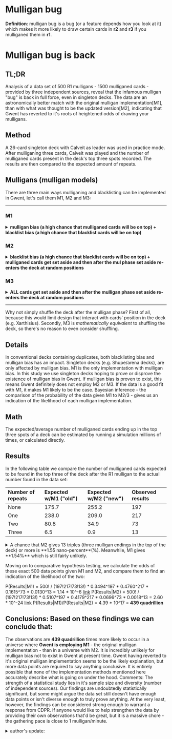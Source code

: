 # Mulligan bug

**Definition**: mulligan bug is a bug (or a feature depends how you look at it) which makes it more likely to draw certain cards in **r2** and **r3** if you mulliganed them in **r1**.

# Mulligan bug is back

## TL;DR

Analysis of a data set of 500 R1 mulligans - 1500 mulliganed cards - provided by three independent sources, reveal that the infamous mulligan "bug" is back in full force, even in singleton decks. The data are an astronomically better match with the original mulligan implementation[M1], than with what was thought to be the updated version[M2], indicating that Gwent has reverted to it's roots of heightened odds of drawing your mulligans.

## Method

A 26-card singleton deck with Calveit as leader was used in practice mode. After mulliganing three cards, Calveit was played and the number of mulliganed cards present in the deck's top three spots recorded. The results are then compared to the expected amount of repeats.

## Mulligans (mulligan models)

There are three main ways mulliganing and blacklisting can be implemented in Gwent, let's call them M1, M2 and M3:

---

### M1

<details>
	<summary><b>mulligan bias (a high chance that mulliganed cards will be on top) + blacklist bias (a high chance that blacklist cards will be on top) </b></summary>

Whenever a card is mulliganed, it is **instantly** placed back in the deck at a random position. It, and it's duplicates, are blacklisted. Blacklisted cards are skipped and left at the top of deck if they were supposed to be drawn during the mulligan phase. This is the original implementation in Gwent. It has the drawbacks of both mulligan bias and blacklist bias. The former[первый из них] being an increased chance of mulliganed cards landing in the top of the deck, and the latter[последний] being an increased chance of blacklisted duplicates being present in the top.

</details>

### M2

<details>
	<summary><b>blacklist bias (a high chance that blacklist cards will be on top) + mulliganed cards get set aside and then after the mul phase set aside re-enters the deck at random positions</b></summary>

Whenever a card is mulliganed, it is set aside for the remainder[остаток] of the mulligan phase. Duplicates are blacklisted, and thus skipped and left at the top of the deck if they were supposed to be drawn during mulligan. After the mulligan phase is over, the cards set aside re-enters the deck at random positions. This is the implementation we've been under the impression CDPR changed Gwent into having. It has no mulligan bias, but does have blacklist bias.

</details>

### M3

<details>
	<summary><b>ALL cards get set aside and then after the mulligan phase set aside re-enters the deck at random positions</b></summary>

Whenever a card is mulliganed, it is set aside for the remainder of the mulligan phase. Blacklisted duplicates get set aside as well (either instantly, or when they were supposed to be drawn - it doesn't matter). After the mulligan phase is over, the cards set aside re-enters the deck at random positions. This implementation has **neither mulligan bias, nor blacklist bias**. We have no reason to believe this is an implementation CDPR wants for Gwent, 

author: *I'm simply including it because many in this community seem to want it. Personally, I favor M2 as the optimal implementation (because I believe blacklisting should have a downside), but that's a different discussion.*

</details>

---

Why not simply shuffle the deck after the mulligan phase? First of all, because this would limit design that interact with cards' position in the deck (e.g. Xarthisius). Secondly, M3 is *mathematically equivalent* to shuffling the deck, so there's no reason to even consider shuffling.

## Details

In conventional decks containing duplicates, both blacklisting bias and mulligan bias has an impact. Singleton decks (e.g. Shupe/arena decks), are only affected by mulligan bias. M1 is the only implementation with mulligan bias. In this study we use singleton decks hoping to prove or disprove the existence of mulligan bias in Gwent. If mulligan bias is proven to exist, this means Gwent definitely does not employ M2 or M3. If the data is a good fit with M1, it makes M1 likely to be the case. Bayesian inference - the comparison of the probability of the data given M1 to M2/3 - gives us an indication of the likelihood of each mulligan implementation.

## Math

The expected/average number of mulliganed cards ending up in the top three spots of a deck can be estimated by running a simulation millions of times, or calculated directly. 

## Results

In the following table we compare the number of mulliganed cards expected to be found in the top three of the deck after the R1 mulligan to the actual number found in the data set:

| Number of repeats | Expected w/M1 ("old") | Expected w/M2 ("new") | Observed results |
| :--- | :--- | :--- | :--- |
|None |	175.7 |	255.2  | 197 |
|One |	238.0 |	209.0 |	217 |
|Two |	80.8 |	34.9 |	73 |
|Three | 6.5 | 0.9 | 13 |


<details>
	<summary>A chance that M2 gives 13 triples (three mulligan endings in the top of the deck) or more is **1.55 nano-percent**(%). Meanwhile, M1 gives **1.54%** which is still fairly unlikely.</summary>

At first glance it is apparent that the data is an incredibly bad match with M2, while fairly compatible with M1. Especially the number of triple repeats (all three mulligans ending up in the top of the deck) is an extreme outlier given M2. This is supposed to occur less than once in 500 mulligans, yet we observe a whooping 13. The odds of observing 13 or more triples given M2 is a ludicrous **1.55** nano-percent[link](https://www.wolframalpha.com/input/?i=sum+from+13+to+500+of+((500+choose+x)*0.0018%5Ex*0.9982%5E(500-x))). Meanwhile, the expected number of triples given M1 is 6.52 - half of the observed amount. 13 or more is still fairly unlikely - 1.54%[link](https://www.wolframalpha.com/input/?i=sum+from+13+to+500+of+((500+choose+x)*0.013%5Ex*0.987%5E(500-x))) - but not unreasonable and could be explained by bad luck.

</details>

Moving on to comparative hypothesis testing, we calculate the odds of these exact 500 data points given M1 and M2, and compare them to find an indication of the likelihood of the two:

P(Results|M1) = 500! / (197!217!73!13!) * 0.3494^197 * 0.4760^217 * 0.1615^73 * 0.0130^13 = 1.14 * 10^-6 
[link](https://www.wolframalpha.com/input/?i=500!%2F(197!217!73!13!)+*+0.3494%5E(197)+*+0.4760%5E(217)+*+0.1615%5E(73)+*+0.0130%5E(13))
P(Results|M2) = 500! / (197!217!73!13!) * 0.5107^197 * 0.4179^217 * 0.0696^73 * 0.0018^13 = 2.60 * 10^-24 
[link](https://www.wolframalpha.com/input/?i=500!%2F(197!217!73!13!)+*+0.5107%5E(197)+*+0.4179%5E(217)+*+0.0696%5E(73)+*+0.0018%5E(13))
P(Results|M1)/P(Results|M2) = 4.39 * 10^17 = **439 quadrillion**

## Conclusions: Based on these findings we can conclude that:

The observations are **439 quadrillion** times more likely to occur in a universe where **Gwent is employing M1** - the original mulligan implementation - than in a universe with M2.
It is incredibly unlikely for mulligan bias not to exist in Gwent at present time.
Gwent having reverted to it's original mulligan implementation seems to be the likely explanation, but more data points are required to say anything conclusive. It is entirely possible that none of the implementation methods mentioned here accurately describe what is going on under the hood.
Comments: The strength of a statistical study lies in it's sample size and diversity (number of independent sources). Our findings are undoubtedly statistically significant, but some might argue the data set still doesn't have enough data points or isn't diverse enough to truly prove anything. At the very least, however, the findings can be considered strong enough to warrant a response from CDPR. If anyone would like to help strengthen the data by providing their own observations that'd be great, but it is a massive chore - the gathering pace is close to 1 mulligan/minute.

<details>
	<summary>author's update:</summary>
Update: So I've been thinking, and there could be an alternative explanation to all this. There exists a variant of M1, let's call it M1b, that still has both mulligan bias and blacklisting bias, but with slightly lower impact. The difference is: M1 = A) Mulligan a card into deck, B) Draw a replacement. M1b = A) Choose a mulligan, B) Draw a replacement, C) Insert mulligan into deck.

> What if Gwent never moved to M2 in the first place? What if the only change made was from M1 to M1b and the community mistakenly thought mulligan bias was removed and Gwent had been updated to M2? It would mean that we've had the story all wrong in the first place. That no "revert" has been discovered; instead we've just realized that Gwent's had mulligan bias all along.

> The data is 171 times more likely to be observed given M1 than M1B, but this might not be enough to conclude anything with certainty. The data goes a long way to disprove M2, heavily indicates the existence of mulligan bias, but does not seem to accurately prove exactly which implementation is used. Proving something is wrong is a lot easier than proving something is correct!

</details>	